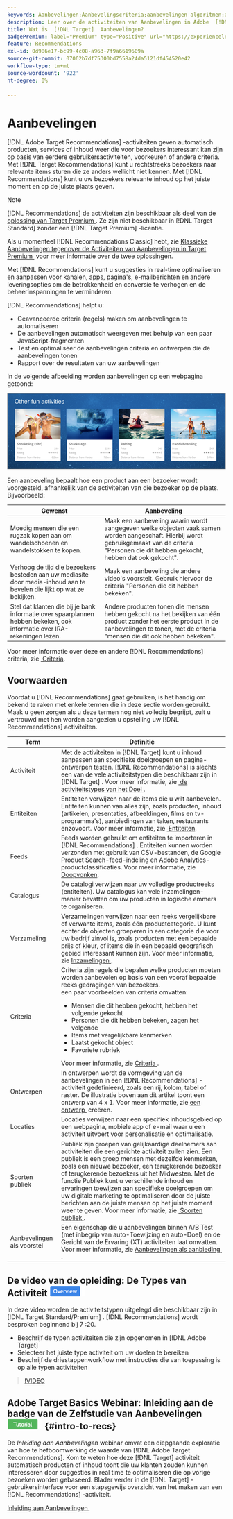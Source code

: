 ```yaml
---
keywords: Aanbevelingen;Aanbevelingscriteria;aanbevelingen algoritmen;aanbevelingen activiteit;criteria;aanbevelingen gericht;recs
description: Leer over de activiteiten van Aanbevelingen in Adobe  [!DNL Target]  die automatisch inhoud tonen die uw klanten zou kunnen interesseren die op vorige gebruikersactiviteit of andere algoritmen wordt gebaseerd.
title: Wat is  [!DNL Target]  Aanbevelingen?
badgePremium: label="Premium" type="Positive" url="https://experienceleague.adobe.com/docs/target/using/introduction/intro.html?lang=nl-NL#premium newtab=true" tooltip="Kijk wat er in Target Premium is opgenomen."
feature: Recommendations
exl-id: 0d986e17-bc99-4c08-a963-7f9a6619609a
source-git-commit: 07062b7df75300bd7558a24da5121df454520e42
workflow-type: tm+mt
source-wordcount: '922'
ht-degree: 0%

---
```


# Aanbevelingen

[!DNL Adobe Target Recommendations] -activiteiten geven automatisch producten, services of inhoud weer die voor bezoekers interessant kan zijn op basis van eerdere gebruikersactiviteiten, voorkeuren of andere criteria. Met [!DNL Target Recommendations] kunt u rechtstreeks bezoekers naar relevante items sturen die ze anders wellicht niet kennen. Met [!DNL Recommendations] kunt u uw bezoekers relevante inhoud op het juiste moment en op de juiste plaats geven.

>[!NOTE]
>
>[!DNL Recommendations] de activiteiten zijn beschikbaar als deel van de [&#x200B; oplossing van Target Premium &#x200B;](/help/main/c-intro/intro.md#premium). Ze zijn niet beschikbaar in [!DNL Target Standard] zonder een [!DNL Target Premium] -licentie.
>
>Als u momenteel [!DNL Recommendations Classic] hebt, zie [&#x200B; Klassieke Aanbevelingen tegenover de Activiteiten van Aanbevelingen in Target Premium &#x200B;](/help/main/c-recommendations/c-recommendations-faq/recommendations-classic-versus-recommendations-activities-target-premium.md#concept_A80223EF66634EA380580C2823A581C5) voor meer informatie over de twee oplossingen.

Met [!DNL Recommendations] kunt u suggesties in real-time optimaliseren en aanpassen voor kanalen, apps, pagina&#39;s, e-mailberichten en andere leveringsopties om de betrokkenheid en conversie te verhogen en de beheerinspanningen te verminderen.

[!DNL Recommendations] helpt u:

* Geavanceerde criteria (regels) maken om aanbevelingen te automatiseren
* De aanbevelingen automatisch weergeven met behulp van een paar JavaScript-fragmenten
* Test en optimaliseer de aanbevelingen criteria en ontwerpen die de aanbevelingen tonen
* Rapport over de resultaten van uw aanbevelingen

In de volgende afbeelding worden aanbevelingen op een webpagina getoond:

![&#x200B; snelheid_example beeld &#x200B;](assets/velocity_example.png)

Een aanbeveling bepaalt hoe een product aan een bezoeker wordt voorgesteld, afhankelijk van de activiteiten van die bezoeker op de plaats. Bijvoorbeeld:

| Gewenst | Aanbeveling |
|--- |--- |
| Moedig mensen die een rugzak kopen aan om wandelschoenen en wandelstokken te kopen. | Maak een aanbeveling waarin wordt aangegeven welke objecten vaak samen worden aangeschaft. Hierbij wordt gebruikgemaakt van de criteria &quot;Personen die dit hebben gekocht, hebben dat ook gekocht&quot;. |
| Verhoog de tijd die bezoekers besteden aan uw mediasite door media-inhoud aan te bevelen die lijkt op wat ze bekijken. | Maak een aanbeveling die andere video&#39;s voorstelt. Gebruik hiervoor de criteria &quot;Personen die dit hebben bekeken&quot;. |
| Stel dat klanten die bij je bank informatie over spaarplannen hebben bekeken, ook informatie over IRA-rekeningen lezen. | Andere producten tonen die mensen hebben gekocht na het bekijken van één product zonder het eerste product in de aanbevelingen te tonen, met de criteria &quot;mensen die dit ook hebben bekeken&quot;. |

Voor meer informatie over deze en andere [!DNL Recommendations] criteria, zie [&#x200B; Criteria &#x200B;](/help/main/c-recommendations/c-algorithms/algorithms.md).

## Voorwaarden

Voordat u [!DNL Recommendations] gaat gebruiken, is het handig om bekend te raken met enkele termen die in deze sectie worden gebruikt. Maak u geen zorgen als u deze termen nog niet volledig begrijpt, zult u vertrouwd met hen worden aangezien u opstelling uw [!DNL Recommendations] activiteiten.

| Term | Definitie |
| --- | --- |
| Activiteit | Met de activiteiten in [!DNL Target] kunt u inhoud aanpassen aan specifieke doelgroepen en pagina-ontwerpen testen. [!DNL Recommendations] is slechts een van de vele activiteitstypen die beschikbaar zijn in [!DNL Target] . Voor meer informatie, zie [&#x200B; de activiteitstypes van het Doel &#x200B;](/help/main/c-activities/target-activities-guide.md). |
| Entiteiten | Entiteiten verwijzen naar de items die u wilt aanbevelen. Entiteiten kunnen van alles zijn, zoals producten, inhoud (artikelen, presentaties, afbeeldingen, films en tv-programma&#39;s), aanbiedingen van taken, restaurants enzovoort. Voor meer informatie, zie [&#x200B; Entiteiten &#x200B;](/help/main/c-recommendations/c-products/products.md). |
| Feeds | Feeds worden gebruikt om entiteiten te importeren in [!DNL Recommendations] . Entiteiten kunnen worden verzonden met gebruik van CSV-bestanden, de Google Product Search-feed-indeling en Adobe Analytics-productclassificaties. Voor meer informatie, zie [&#x200B; Doopvonken &#x200B;](/help/main/c-recommendations/c-products/feeds.md). |
| Catalogus | De catalogi verwijzen naar uw volledige productreeks (entiteiten). Uw catalogus kan vele inzamelingen-manier bevatten om uw producten in logische emmers te organiseren. |
| Verzameling | Verzamelingen verwijzen naar een reeks vergelijkbare of verwante items, zoals één productcategorie. U kunt echter de objecten groeperen in een categorie die voor uw bedrijf zinvol is, zoals producten met een bepaalde prijs of kleur, of items die in een bepaald geografisch gebied interessant kunnen zijn. Voor meer informatie, zie [&#x200B; Inzamelingen &#x200B;](/help/main/c-recommendations/c-products/collections.md). |
| Criteria | Criteria zijn regels die bepalen welke producten moeten worden aanbevolen op basis van een vooraf bepaalde reeks gedragingen van bezoekers.<br> een paar voorbeelden van criteria omvatten: <ul><li>Mensen die dit hebben gekocht, hebben het volgende gekocht</li><li>Personen die dit hebben bekeken, zagen het volgende</li><li>Items met vergelijkbare kenmerken</li><li>Laatst gekocht object</li><li>Favoriete rubriek</li></ul>  Voor meer informatie, zie [&#x200B; Criteria &#x200B;](/help/main/c-recommendations/c-algorithms/algorithms.md). |
| Ontwerpen | In ontwerpen wordt de vormgeving van de aanbevelingen in een [!DNL Recommendations] -activiteit gedefinieerd, zoals een rij, kolom, tabel of raster. De illustratie boven aan dit artikel toont een ontwerp van 4 x 1. Voor meer informatie, zie [&#x200B; een ontwerp &#x200B;](/help/main/c-recommendations/c-design-overview/create-design.md) creëren. |
| Locaties | Locaties verwijzen naar een specifiek inhoudsgebied op een webpagina, mobiele app of e-mail waar u een activiteit uitvoert voor personalisatie en optimalisatie. |
| Soorten publiek | Publiek zijn groepen van gelijkaardige deelnemers aan activiteiten die een gerichte activiteit zullen zien. Een publiek is een groep mensen met dezelfde kenmerken, zoals een nieuwe bezoeker, een terugkerende bezoeker of terugkerende bezoekers uit het Midwesten. Met de functie Publiek kunt u verschillende inhoud en ervaringen toewijzen aan specifieke doelgroepen om uw digitale marketing te optimaliseren door de juiste berichten aan de juiste mensen op het juiste moment weer te geven. Voor meer informatie, zie [&#x200B; Soorten publiek &#x200B;](/help/main/c-target/target.md). |
| Aanbevelingen als voorstel | Een eigenschap die u aanbevelingen binnen A/B Test (met inbegrip van auto-Toewijzing en auto-Doel) en de Gericht van de Ervaring (XT) activiteiten laat omvatten. Voor meer informatie, zie [&#x200B; Aanbevelingen als aanbieding &#x200B;](/help/main/c-recommendations/recommendations-as-an-offer.md). |

## De video van de opleiding: De Types van Activiteit ![&#x200B; badge van het Overzicht &#x200B;](/help/main/assets/overview.png)

In deze video worden de activiteitstypen uitgelegd die beschikbaar zijn in [!DNL Target Standard/Premium] . [!DNL Recommendations] wordt besproken beginnend bij 7 :20.

* Beschrijf de typen activiteiten die zijn opgenomen in [!DNL Adobe Target]
* Selecteer het juiste type activiteit om uw doelen te bereiken
* Beschrijf de driestappenworkflow met instructies die van toepassing is op alle typen activiteiten

>[!VIDEO](https://video.tv.adobe.com/v/17386)

## Adobe Target Basics Webinar: Inleiding aan de badge van de Zelfstudie van Aanbevelingen ![&#x200B; &#x200B;](/help/main/assets/tutorial.png) {#intro-to-recs}

De *Inleiding aan Aanbevelingen* webinar omvat een diepgaande exploratie van hoe te hefboomwerking de waarde van [!DNL Adobe Target Recommendations]. Kom te weten hoe deze [!DNL Target] activiteit automatisch producten of inhoud toont die uw klanten zouden kunnen interesseren door suggesties in real time te optimaliseren die op vorige bezoeken worden gebaseerd. Blader verder in de [!DNL Target] -gebruikersinterface voor een stapsgewijs overzicht van het maken van een [!DNL Recommendations] -activiteit.

[&#x200B; Inleiding aan Aanbevelingen &#x200B;](https://adobecustomersuccess.adobeconnect.com/p8gt31drhs3e/?OWASP_CSRFTOKEN=4bd6cac5d0806167ee0a5449ba93d6300548d09c922bcb751c38973897a5703a)

